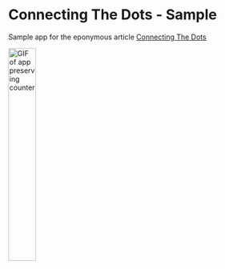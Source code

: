 # Connecting The Dots - Sample
Sample app for the eponymous article [Connecting The Dots](https://proandroiddev.com/connecting-the-dots-44d8fa79f14)

<img width="33%" src="https://github.com/mlykotom/connecting-the-dots-sample/blob/master/graphics/connecting-the-dots.gif?raw=true" alt="GIF of app preserving counter" />
